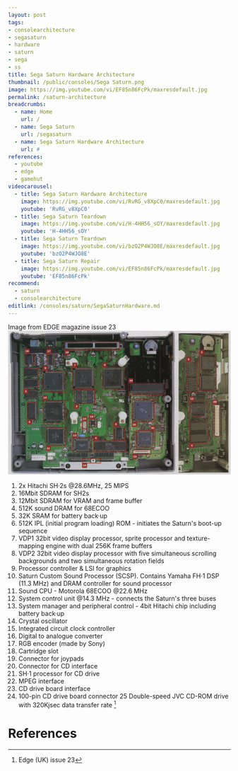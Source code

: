```yaml
---
layout: post
tags: 
- consolearchitecture
- segasaturn
- hardware
- saturn
- sega
- ss
title: Sega Saturn Hardware Architecture
thumbnail: /public/consoles/Sega Saturn.png
image: https://img.youtube.com/vi/EF85n86FcPk/maxresdefault.jpg
permalink: /saturn-architecture
breadcrumbs:
  - name: Home
    url: /
  - name: Sega Saturn
    url: /segasaturn
  - name: Sega Saturn Hardware Architecture
    url: #
references:
  - youtube
  - edge
  - gamehut
videocarousel:
  - title: Sega Saturn Hardware Architecture
    image: https://img.youtube.com/vi/RvRG_v8XpC0/maxresdefault.jpg
    youtube: 'RvRG_v8XpC0'
  - title: Sega Saturn Teardown
    image: https://img.youtube.com/vi/H-4HH56_sOY/maxresdefault.jpg
    youtube: 'H-4HH56_sOY'
  - title: Sega Saturn Teardown
    image: https://img.youtube.com/vi/bzO2P4WJO8E/maxresdefault.jpg
    youtube: 'bzO2P4WJO8E'
  - title: Sega Saturn Repair
    image: https://img.youtube.com/vi/EF85n86FcPk/maxresdefault.jpg
    youtube: 'EF85n86FcPk'
recommend: 
  - saturn
  - consolearchitecture
editlink: /consoles/saturn/SegaSaturnHardware.md
---
```


Image from EDGE magazine issue 23
<img src="/public/magazine/SegaSaturnMotherboard.EDGE.23.png" />
1. 2x Hitachi SH·2s @28.6MHz, 25 MIPS
2. 16Mbit SDRAM for SH2s
3. 12Mbit SDRAM for VRAM and frame buffer
4. 512K sound DRAM for 68ECOO
5. 32K SRAM for battery back·up
6. 512K IPL (initial program loading) ROM - initiates the Saturn's boot-up sequence
7. VDP1 32bit video display processor, sprite processor and texture-mapping engine with dual 256K frame buffers
8. VDP2 32bit video display processor with five simultaneous scrolling backgrounds and two simultaneous rotation fields
9. Processor controller & LSI for graphics
10. Saturn Custom Sound Processor (SCSP). Contains Yamaha FH·1 DSP (11.3 MHz) and DRAM controller for sound processor
11. Sound CPU - Motorola 68ECOO @22.6 MHz
12. System control unit @14.3 MHz - connects the Saturn's three buses 
13. System manager and peripheral control - 4bit Hitachi chip including battery back·up
14. Crystal oscillator
15. Integrated circuit clock controller 
16. Digital to analogue converter
17. RGB encoder (made by Sony)
18. Cartridge slot
19. Connector for joypads
20. Connector for CD interface
21. SH·1 processor for CD drive
22. MPEG interface
23. CD drive board interface
24. 100-pin CD drive board connector 25 Double-speed JVC CD-ROM drive with 320Kjsec data transfer rate
 [^1]

# References
[^1]: Edge (UK) issue 23

